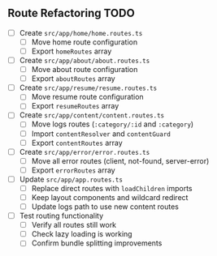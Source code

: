 ## Route Refactoring TODO

- [ ] Create `src/app/home/home.routes.ts`
  - [ ] Move home route configuration
  - [ ] Export `homeRoutes` array
- [ ] Create `src/app/about/about.routes.ts`
  - [ ] Move about route configuration
  - [ ] Export `aboutRoutes` array
- [ ] Create `src/app/resume/resume.routes.ts`
  - [ ] Move resume route configuration
  - [ ] Export `resumeRoutes` array
- [ ] Create `src/app/content/content.routes.ts`
  - [ ] Move logs routes (`:category/:id` and `:category`)
  - [ ] Import `contentResolver` and `contentGuard`
  - [ ] Export `contentRoutes` array
- [ ] Create `src/app/error/error.routes.ts`
  - [ ] Move all error routes (client, not-found, server-error)
  - [ ] Export `errorRoutes` array
- [ ] Update `src/app/app.routes.ts`
  - [ ] Replace direct routes with `loadChildren` imports
  - [ ] Keep layout components and wildcard redirect
  - [ ] Update logs path to use new content routes
- [ ] Test routing functionality
  - [ ] Verify all routes still work
  - [ ] Check lazy loading is working
  - [ ] Confirm bundle splitting improvements
